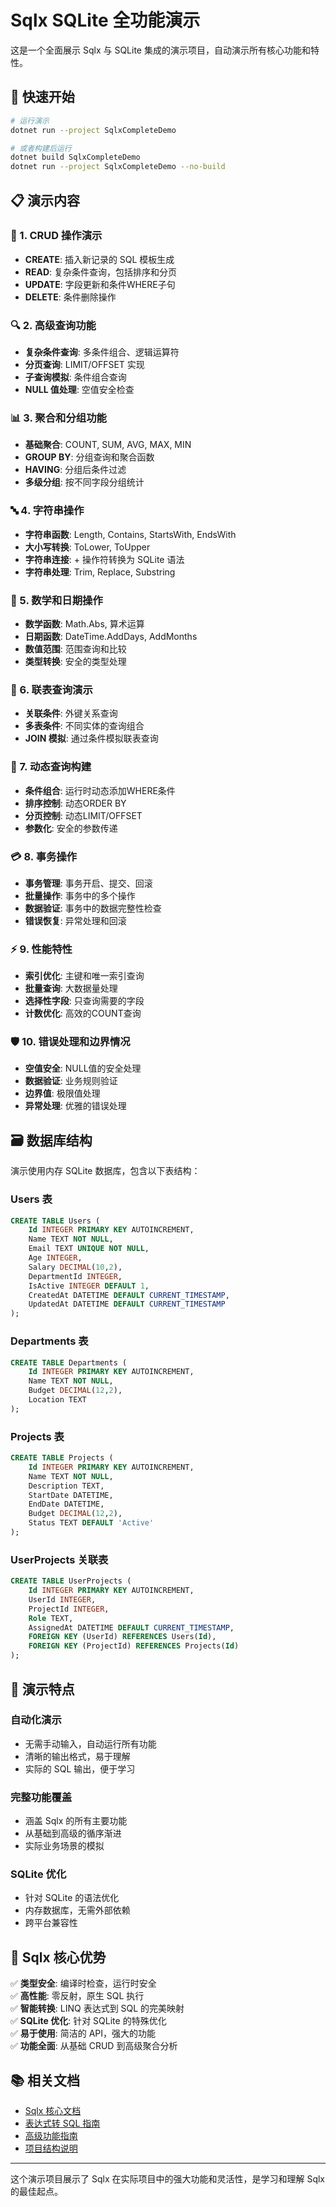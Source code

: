 # Sqlx SQLite 全功能演示

这是一个全面展示 Sqlx 与 SQLite 集成的演示项目，自动演示所有核心功能和特性。

## 🚀 快速开始

```bash
# 运行演示
dotnet run --project SqlxCompleteDemo

# 或者构建后运行
dotnet build SqlxCompleteDemo
dotnet run --project SqlxCompleteDemo --no-build
```

## 📋 演示内容

### 💾 1. CRUD 操作演示
- **CREATE**: 插入新记录的 SQL 模板生成
- **READ**: 复杂条件查询，包括排序和分页
- **UPDATE**: 字段更新和条件WHERE子句
- **DELETE**: 条件删除操作

### 🔍 2. 高级查询功能
- **复杂条件查询**: 多条件组合、逻辑运算符
- **分页查询**: LIMIT/OFFSET 实现
- **子查询模拟**: 条件组合查询
- **NULL 值处理**: 空值安全检查

### 📊 3. 聚合和分组功能
- **基础聚合**: COUNT, SUM, AVG, MAX, MIN
- **GROUP BY**: 分组查询和聚合函数
- **HAVING**: 分组后条件过滤
- **多级分组**: 按不同字段分组统计

### 🔤 4. 字符串操作
- **字符串函数**: Length, Contains, StartsWith, EndsWith
- **大小写转换**: ToLower, ToUpper
- **字符串连接**: + 操作符转换为 SQLite 语法
- **字符串处理**: Trim, Replace, Substring

### 🧮 5. 数学和日期操作
- **数学函数**: Math.Abs, 算术运算
- **日期函数**: DateTime.AddDays, AddMonths
- **数值范围**: 范围查询和比较
- **类型转换**: 安全的类型处理

### 🔗 6. 联表查询演示
- **关联条件**: 外键关系查询
- **多表条件**: 不同实体的查询组合
- **JOIN 模拟**: 通过条件模拟联表查询

### 🔧 7. 动态查询构建
- **条件组合**: 运行时动态添加WHERE条件
- **排序控制**: 动态ORDER BY
- **分页控制**: 动态LIMIT/OFFSET
- **参数化**: 安全的参数传递

### 💳 8. 事务操作
- **事务管理**: 事务开启、提交、回滚
- **批量操作**: 事务中的多个操作
- **数据验证**: 事务中的数据完整性检查
- **错误恢复**: 异常处理和回滚

### ⚡ 9. 性能特性
- **索引优化**: 主键和唯一索引查询
- **批量查询**: 大数据量处理
- **选择性字段**: 只查询需要的字段
- **计数优化**: 高效的COUNT查询

### 🛡️ 10. 错误处理和边界情况
- **空值安全**: NULL值的安全处理
- **数据验证**: 业务规则验证
- **边界值**: 极限值处理
- **异常处理**: 优雅的错误处理

## 🗃️ 数据库结构

演示使用内存 SQLite 数据库，包含以下表结构：

### Users 表
```sql
CREATE TABLE Users (
    Id INTEGER PRIMARY KEY AUTOINCREMENT,
    Name TEXT NOT NULL,
    Email TEXT UNIQUE NOT NULL,
    Age INTEGER,
    Salary DECIMAL(10,2),
    DepartmentId INTEGER,
    IsActive INTEGER DEFAULT 1,
    CreatedAt DATETIME DEFAULT CURRENT_TIMESTAMP,
    UpdatedAt DATETIME DEFAULT CURRENT_TIMESTAMP
);
```

### Departments 表
```sql
CREATE TABLE Departments (
    Id INTEGER PRIMARY KEY AUTOINCREMENT,
    Name TEXT NOT NULL,
    Budget DECIMAL(12,2),
    Location TEXT
);
```

### Projects 表
```sql
CREATE TABLE Projects (
    Id INTEGER PRIMARY KEY AUTOINCREMENT,
    Name TEXT NOT NULL,
    Description TEXT,
    StartDate DATETIME,
    EndDate DATETIME,
    Budget DECIMAL(12,2),
    Status TEXT DEFAULT 'Active'
);
```

### UserProjects 关联表
```sql
CREATE TABLE UserProjects (
    Id INTEGER PRIMARY KEY AUTOINCREMENT,
    UserId INTEGER,
    ProjectId INTEGER,
    Role TEXT,
    AssignedAt DATETIME DEFAULT CURRENT_TIMESTAMP,
    FOREIGN KEY (UserId) REFERENCES Users(Id),
    FOREIGN KEY (ProjectId) REFERENCES Projects(Id)
);
```

## 🎯 演示特点

### 自动化演示
- 无需手动输入，自动运行所有功能
- 清晰的输出格式，易于理解
- 实际的 SQL 输出，便于学习

### 完整功能覆盖
- 涵盖 Sqlx 的所有主要功能
- 从基础到高级的循序渐进
- 实际业务场景的模拟

### SQLite 优化
- 针对 SQLite 的语法优化
- 内存数据库，无需外部依赖
- 跨平台兼容性

## 🚀 Sqlx 核心优势

✅ **类型安全**: 编译时检查，运行时安全  
✅ **高性能**: 零反射，原生 SQL 执行  
✅ **智能转换**: LINQ 表达式到 SQL 的完美映射  
✅ **SQLite 优化**: 针对 SQLite 的特殊优化  
✅ **易于使用**: 简洁的 API，强大的功能  
✅ **功能全面**: 从基础 CRUD 到高级聚合分析

## 📚 相关文档

- [Sqlx 核心文档](../docs/README.md)
- [表达式转 SQL 指南](../docs/expression-to-sql.md)
- [高级功能指南](../docs/ADVANCED_FEATURES_GUIDE.md)
- [项目结构说明](../docs/PROJECT_STRUCTURE_UPDATED.md)

---

这个演示项目展示了 Sqlx 在实际项目中的强大功能和灵活性，是学习和理解 Sqlx 的最佳起点。